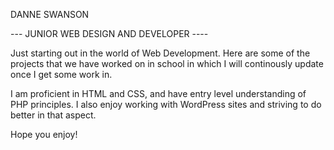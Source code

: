 
DANNE SWANSON

--- JUNIOR WEB DESIGN AND DEVELOPER ----


Just starting out in the world of Web Development. Here are some of the projects that we have worked on in school in which I will continously update once I get some work in.

I am proficient in HTML and CSS, and have entry level understanding of PHP principles. I also enjoy working with WordPress sites and striving to do better in that aspect.

Hope you enjoy!
